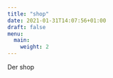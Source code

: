 ```yaml
---
title: "shop"
date: 2021-01-31T14:07:56+01:00
draft: false
menu:
  main:
    weight: 2
---
```


Der shop
